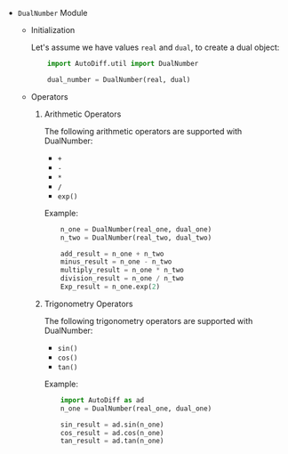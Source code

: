 - `DualNumber` Module

    * Initialization

        Let's assume we have values `real` and `dual`, to create a dual object:

        ```python
            import AutoDiff.util import DualNumber

            dual_number = DualNumber(real, dual)  
        ```
    
    * Operators
    
        1. Arithmetic Operators
        
            The following arithmetic operators are supported with DualNumber:
            - `+`
            - `-`
            - `*`
            - `/` 
            - `exp()`
            
            Example:

            ```python
                n_one = DualNumber(real_one, dual_one) 
                n_two = DualNumber(real_two, dual_two)

                add_result = n_one + n_two
                minus_result = n_one - n_two
                multiply_result = n_one * n_two
                division_result = n_one / n_two
                Exp_result = n_one.exp(2)
            ```
    
        2. Trigonometry Operators

            The following trigonometry operators are supported with DualNumber:
            - `sin()`
            - `cos()`
            - `tan()`
            
            Example:

            ```python
                import AutoDiff as ad
                n_one = DualNumber(real_one, dual_one) 

                sin_result = ad.sin(n_one)
                cos_result = ad.cos(n_one)
                tan_result = ad.tan(n_one)
            ```